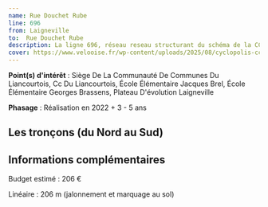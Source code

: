 ```yaml
---
name: Rue Douchet Rube
line: 696
from: Laigneville
to:  Rue Douchet Rube 
description: La ligne 696, réseau reseau structurant du schéma de la CCLVD (tronçon 96) concerne Laigneville - Rue Douchet Rube
cover: https://www.velooise.fr/wp-content/uploads/2025/08/cyclopolis-cclvd-96.jpg
---
```


**Point(s) d'intérêt** : Siège De La Communauté De Communes Du Liancourtois, Cc Du Liancourtois, École Élémentaire Jacques Brel, École Élémentaire Georges Brassens, Plateau D'évolution Laigneville

**Phasage** : Réalisation en 2022 + 3 - 5 ans

## Les tronçons (du Nord au Sud)

## Informations complémentaires

Budget estimé :  206 € 

Linéaire : 206 m (jalonnement et marquage au sol)


